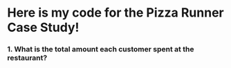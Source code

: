 # Here is my code for the Pizza Runner Case Study!
### 1. What is the total amount each customer spent at the restaurant?
```sql
